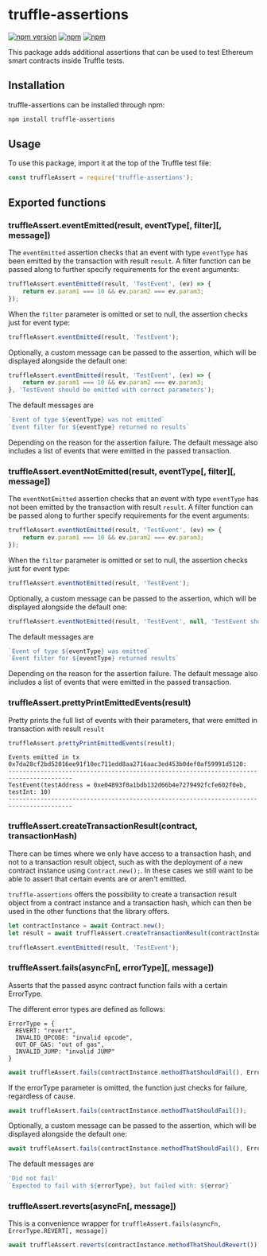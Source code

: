 # truffle-assertions

[![npm version](https://badge.fury.io/js/truffle-assertions.svg)](https://www.npmjs.com/package/truffle-assertions)
[![npm](https://img.shields.io/npm/dt/truffle-assertions.svg)](https://www.npmjs.com/package/truffle-assertions)
[![npm](https://img.shields.io/npm/l/truffle-assertions.svg)](https://www.npmjs.com/package/truffle-assertions)

This package adds additional assertions that can be used to test Ethereum smart contracts inside Truffle tests.

## Installation
truffle-assertions can be installed through npm:
```bash
npm install truffle-assertions
```

## Usage
To use this package, import it at the top of the Truffle test file:
```javascript
const truffleAssert = require('truffle-assertions');
```

## Exported functions

### truffleAssert.eventEmitted(result, eventType[, filter][, message])
The `eventEmitted` assertion checks that an event with type `eventType` has been emitted by the transaction with result `result`. A filter function can be passed along to further specify requirements for the event arguments:

```javascript
truffleAssert.eventEmitted(result, 'TestEvent', (ev) => {
    return ev.param1 === 10 && ev.param2 === ev.param3;
});
```

When the `filter` parameter is omitted or set to null, the assertion checks just for event type:

```javascript
truffleAssert.eventEmitted(result, 'TestEvent');
```

Optionally, a custom message can be passed to the assertion, which will be displayed alongside the default one:

```javascript
truffleAssert.eventEmitted(result, 'TestEvent', (ev) => {
    return ev.param1 === 10 && ev.param2 === ev.param3;
}, 'TestEvent should be emitted with correct parameters');
```

The default messages are
```javascript
`Event of type ${eventType} was not emitted`
`Event filter for ${eventType} returned no results`
```
Depending on the reason for the assertion failure. The default message also includes a list of events that were emitted in the passed transaction.

### truffleAssert.eventNotEmitted(result, eventType[, filter][, message])
The `eventNotEmitted` assertion checks that an event with type `eventType` has not been emitted by the transaction with result `result`. A filter function can be passed along to further specify requirements for the event arguments:

```javascript
truffleAssert.eventNotEmitted(result, 'TestEvent', (ev) => {
    return ev.param1 === 10 && ev.param2 === ev.param3;
});
```

When the `filter` parameter is omitted or set to null, the assertion checks just for event type:

```javascript
truffleAssert.eventNotEmitted(result, 'TestEvent');
```

Optionally, a custom message can be passed to the assertion, which will be displayed alongside the default one:

```javascript
truffleAssert.eventNotEmitted(result, 'TestEvent', null, 'TestEvent should not be emitted');
```

The default messages are
```javascript
`Event of type ${eventType} was emitted`
`Event filter for ${eventType} returned results`
```
Depending on the reason for the assertion failure. The default message also includes a list of events that were emitted in the passed transaction.

### truffleAssert.prettyPrintEmittedEvents(result)
Pretty prints the full list of events with their parameters, that were emitted in transaction with result `result`

```javascript
truffleAssert.prettyPrintEmittedEvents(result);
```
```
Events emitted in tx 0x7da28cf2bd52016ee91f10ec711edd8aa2716aac3ed453b0def0af59991d5120:
----------------------------------------------------------------------------------------
TestEvent(testAddress = 0xe04893f0a1bdb132d66b4e7279492fcfe602f0eb, testInt: 10)
----------------------------------------------------------------------------------------
```

### truffleAssert.createTransactionResult(contract, transactionHash)
There can be times where we only have access to a transaction hash, and not to a transaction result object, such as with the deployment of a new contract instance using `Contract.new();`. In these cases we still want to be able to assert that certain events are or aren't emitted.

`truffle-assertions` offers the possibility to create a transaction result object from a contract instance and a transaction hash, which can then be used in the other functions that the library offers.

```javascript
let contractInstance = await Contract.new();
let result = await truffleAssert.createTransactionResult(contractInstance, contractInstance.transactionHash);

truffleAssert.eventEmitted(result, 'TestEvent');
```

### truffleAssert.fails(asyncFn[, errorType][, message])
Asserts that the passed async contract function fails with a certain ErrorType.

The different error types are defined as follows:
```
ErrorType = {
  REVERT: "revert",
  INVALID_OPCODE: "invalid opcode",
  OUT_OF_GAS: "out of gas",
  INVALID_JUMP: "invalid JUMP"
}
```

```javascript
await truffleAssert.fails(contractInstance.methodThatShouldFail(), ErrorType.OUT_OF_GAS);
```

If the errorType parameter is omitted, the function just checks for failure, regardless of cause.

```javascript
await truffleAssert.fails(contractInstance.methodThatShouldFail());
```

Optionally, a custom message can be passed to the assertion, which will be displayed alongside the default one:

```javascript
await truffleAssert.fails(contractInstance.methodThatShouldFail(), ErrorType.OUT_OF_GAS, 'This method should run out of gas');
```

The default messages are
```javascript
'Did not fail'
`Expected to fail with ${errorType}, but failed with: ${error}`
```

### truffleAssert.reverts(asyncFn[, message])
This is a convenience wrapper for `truffleAssert.fails(asyncFn, ErrorType.REVERT[, message])`

```javascript
await truffleAssert.reverts(contractInstance.methodThatShouldRevert());
```
